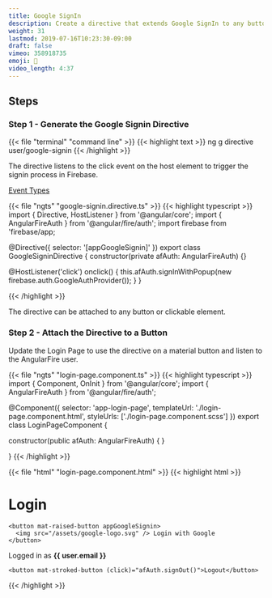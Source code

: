 ```yaml
---
title: Google SignIn
description: Create a directive that extends Google SignIn to any button or element
weight: 31
lastmod: 2019-07-16T10:23:30-09:00
draft: false
vimeo: 358918735
emoji: 👤
video_length: 4:37
---
```


## Steps

### Step 1 - Generate the Google Signin Directive


{{< file "terminal" "command line" >}}
{{< highlight text >}}
ng g directive user/google-signin
{{< /highlight >}}

The directive listens to the click event on the host element to trigger the signin process in Firebase. 

[Event Types](https://developer.mozilla.org/en-US/docs/Web/Events)


{{< file "ngts" "google-signin.directive.ts" >}}
{{< highlight typescript >}}
import { Directive, HostListener } from '@angular/core';
import { AngularFireAuth } from '@angular/fire/auth';
import firebase from 'firebase/app;

@Directive({
  selector: '[appGoogleSignin]'
})
export class GoogleSigninDirective {
  constructor(private afAuth: AngularFireAuth) {}

  @HostListener('click')
  onclick() {
    this.afAuth.signInWithPopup(new firebase.auth.GoogleAuthProvider());
  }
}

{{< /highlight >}}

The directive can be attached to any button or clickable element.

### Step 2 - Attach the Directive to a Button

Update the Login Page to use the directive on a material button and listen to the AngularFire user.  

{{< file "ngts" "login-page.component.ts" >}}
{{< highlight typescript >}}
import { Component, OnInit } from '@angular/core';
import { AngularFireAuth } from '@angular/fire/auth';

@Component({
  selector: 'app-login-page',
  templateUrl: './login-page.component.html',
  styleUrls: ['./login-page.component.scss']
})
export class LoginPageComponent {

  constructor(public afAuth: AngularFireAuth) { }

}
{{< /highlight >}}

{{< file "html" "login-page.component.html" >}}
{{< highlight html >}}
  <div *ngIf="!(afAuth.authState | async)">
    <h1>Login</h1>

    <button mat-raised-button appGoogleSignin>
      <img src="/assets/google-logo.svg" /> Login with Google
    </button>
  </div>

  <div *ngIf="afAuth.authState | async as user" class="logout">
    <p>
      Logged in as <strong>{{ user.email }}</strong>
    </p>

    <button mat-stroked-button (click)="afAuth.signOut()">Logout</button>
  </div>
{{< /highlight >}}
